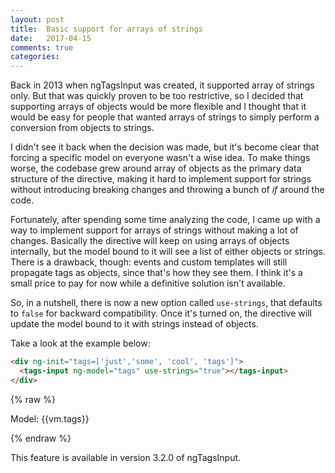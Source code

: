 ```yaml
---
layout: post
title:  Basic support for arrays of strings
date:   2017-04-15
comments: true
categories:
---
```


Back in 2013 when ngTagsInput was created, it supported array of strings only. But that was quickly proven to be too restrictive, so I decided that supporting arrays of objects would be more flexible and I thought that it would be easy for people that wanted arrays of strings to simply perform a conversion from objects to strings.

I didn't see it back when the decision was made, but it's become clear that forcing a specific model on everyone wasn't a wise idea. To make things worse, the codebase grew around array of objects as the primary data structure of the directive, making it hard to implement support for strings without introducing breaking changes and throwing a bunch of *if* around the code.

Fortunately, after spending some time analyzing the code, I came up with a way to implement support for arrays of strings without making a lot of changes. Basically the directive will keep on using arrays of objects internally, but the model bound to it will see a list of either objects or strings. There is a drawback, though: events and custom templates will still propagate tags as objects, since that's how they see them. I think it's a small price to pay for now while a definitive solution isn't available.

So, in a nutshell, there is now a new option called `use-strings`, that defaults to `false` for backward compatibility. Once it's turned on, the directive will update the model bound to it with strings instead of objects. 

Take a look at the example below:

```html
<div ng-init="tags=['just','some', 'cool', 'tags']">
  <tags-input ng-model="tags" use-strings="true"></tags-input>
</div>
```

{% raw %}
<div ng-init="vm.tags=['just','some', 'cool', 'tags']">
  <tags-input ng-model="vm.tags" use-strings="true"></tags-input>
  <p>Model: {{vm.tags}}</p>
</div>
{% endraw %}

This feature is available in version 3.2.0 of ngTagsInput.